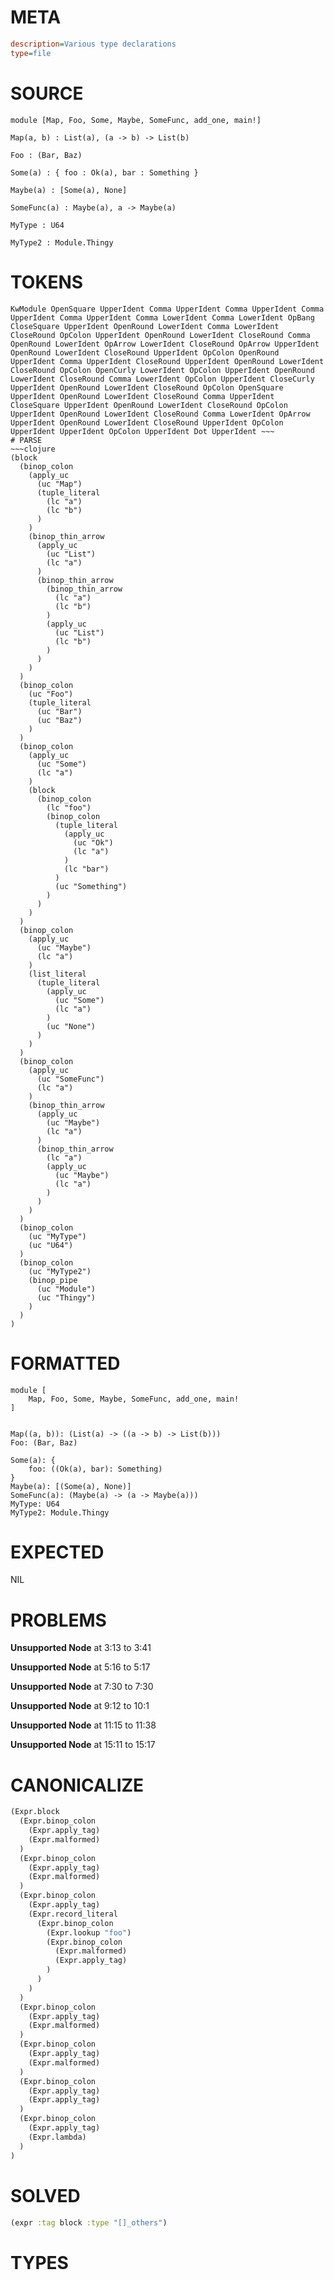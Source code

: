 # META
~~~ini
description=Various type declarations
type=file
~~~
# SOURCE
~~~roc
module [Map, Foo, Some, Maybe, SomeFunc, add_one, main!]

Map(a, b) : List(a), (a -> b) -> List(b)

Foo : (Bar, Baz)

Some(a) : { foo : Ok(a), bar : Something }

Maybe(a) : [Some(a), None]

SomeFunc(a) : Maybe(a), a -> Maybe(a)

MyType : U64

MyType2 : Module.Thingy
~~~
# TOKENS
~~~text
KwModule OpenSquare UpperIdent Comma UpperIdent Comma UpperIdent Comma UpperIdent Comma UpperIdent Comma LowerIdent Comma LowerIdent OpBang CloseSquare UpperIdent OpenRound LowerIdent Comma LowerIdent CloseRound OpColon UpperIdent OpenRound LowerIdent CloseRound Comma OpenRound LowerIdent OpArrow LowerIdent CloseRound OpArrow UpperIdent OpenRound LowerIdent CloseRound UpperIdent OpColon OpenRound UpperIdent Comma UpperIdent CloseRound UpperIdent OpenRound LowerIdent CloseRound OpColon OpenCurly LowerIdent OpColon UpperIdent OpenRound LowerIdent CloseRound Comma LowerIdent OpColon UpperIdent CloseCurly UpperIdent OpenRound LowerIdent CloseRound OpColon OpenSquare UpperIdent OpenRound LowerIdent CloseRound Comma UpperIdent CloseSquare UpperIdent OpenRound LowerIdent CloseRound OpColon UpperIdent OpenRound LowerIdent CloseRound Comma LowerIdent OpArrow UpperIdent OpenRound LowerIdent CloseRound UpperIdent OpColon UpperIdent UpperIdent OpColon UpperIdent Dot UpperIdent ~~~
# PARSE
~~~clojure
(block
  (binop_colon
    (apply_uc
      (uc "Map")
      (tuple_literal
        (lc "a")
        (lc "b")
      )
    )
    (binop_thin_arrow
      (apply_uc
        (uc "List")
        (lc "a")
      )
      (binop_thin_arrow
        (binop_thin_arrow
          (lc "a")
          (lc "b")
        )
        (apply_uc
          (uc "List")
          (lc "b")
        )
      )
    )
  )
  (binop_colon
    (uc "Foo")
    (tuple_literal
      (uc "Bar")
      (uc "Baz")
    )
  )
  (binop_colon
    (apply_uc
      (uc "Some")
      (lc "a")
    )
    (block
      (binop_colon
        (lc "foo")
        (binop_colon
          (tuple_literal
            (apply_uc
              (uc "Ok")
              (lc "a")
            )
            (lc "bar")
          )
          (uc "Something")
        )
      )
    )
  )
  (binop_colon
    (apply_uc
      (uc "Maybe")
      (lc "a")
    )
    (list_literal
      (tuple_literal
        (apply_uc
          (uc "Some")
          (lc "a")
        )
        (uc "None")
      )
    )
  )
  (binop_colon
    (apply_uc
      (uc "SomeFunc")
      (lc "a")
    )
    (binop_thin_arrow
      (apply_uc
        (uc "Maybe")
        (lc "a")
      )
      (binop_thin_arrow
        (lc "a")
        (apply_uc
          (uc "Maybe")
          (lc "a")
        )
      )
    )
  )
  (binop_colon
    (uc "MyType")
    (uc "U64")
  )
  (binop_colon
    (uc "MyType2")
    (binop_pipe
      (uc "Module")
      (uc "Thingy")
    )
  )
)
~~~
# FORMATTED
~~~roc
module [
	Map, Foo, Some, Maybe, SomeFunc, add_one, main!
]


Map((a, b)): (List(a) -> ((a -> b) -> List(b)))
Foo: (Bar, Baz)

Some(a): {
	foo: ((Ok(a), bar): Something)
}
Maybe(a): [(Some(a), None)]
SomeFunc(a): (Maybe(a) -> (a -> Maybe(a)))
MyType: U64
MyType2: Module.Thingy
~~~
# EXPECTED
NIL
# PROBLEMS
**Unsupported Node**
at 3:13 to 3:41

**Unsupported Node**
at 5:16 to 5:17

**Unsupported Node**
at 7:30 to 7:30

**Unsupported Node**
at 9:12 to 10:1

**Unsupported Node**
at 11:15 to 11:38

**Unsupported Node**
at 15:11 to 15:17

# CANONICALIZE
~~~clojure
(Expr.block
  (Expr.binop_colon
    (Expr.apply_tag)
    (Expr.malformed)
  )
  (Expr.binop_colon
    (Expr.apply_tag)
    (Expr.malformed)
  )
  (Expr.binop_colon
    (Expr.apply_tag)
    (Expr.record_literal
      (Expr.binop_colon
        (Expr.lookup "foo")
        (Expr.binop_colon
          (Expr.malformed)
          (Expr.apply_tag)
        )
      )
    )
  )
  (Expr.binop_colon
    (Expr.apply_tag)
    (Expr.malformed)
  )
  (Expr.binop_colon
    (Expr.apply_tag)
    (Expr.malformed)
  )
  (Expr.binop_colon
    (Expr.apply_tag)
    (Expr.apply_tag)
  )
  (Expr.binop_colon
    (Expr.apply_tag)
    (Expr.lambda)
  )
)
~~~
# SOLVED
~~~clojure
(expr :tag block :type "[]_others")
~~~
# TYPES
~~~roc
~~~
